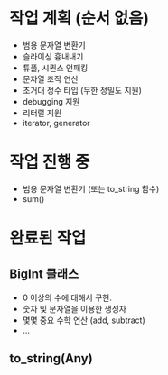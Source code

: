 # 작업 계획 (순서 없음)

- 범용 문자열 변환기
- 슬라이싱 흉내내기
- 튜플, 시퀀스 언패킹
- 문자열 조작 연산
- 초거대 정수 타입 (무한 정밀도 지원)
- debugging 지원
- 리터럴 지원
- iterator, generator

# 작업 진행 중
- 범용 문자열 변환기 (또는 to_string 함수)
- sum()


# 완료된 작업

## BigInt 클래스
- 0 이상의 수에 대해서 구현.
- 숫자 및 문자열을 이용한 생성자
- 몇몇 중요 수학 연산 (add, subtract)
- ...

## to_string(Any)

